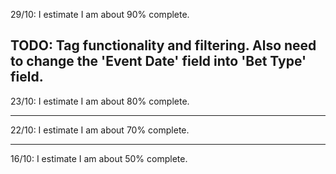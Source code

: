 
29/10: I estimate I am about 90% complete.

TODO: Tag functionality and filtering. Also need to change the 'Event Date' field into 'Bet Type' field.
------


23/10: I estimate I am about 80% complete.

-------

22/10: I estimate I am about 70% complete.

--------

16/10: I estimate I am about 50% complete.

